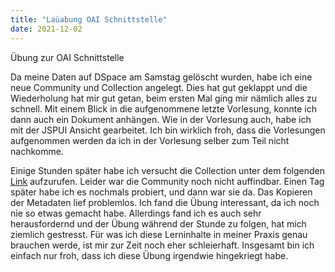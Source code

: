 ```yaml
---
title: "Laüabung OAI Schnittstelle"
date: 2021-12-02
---
```


Übung zur OAI Schnittstelle

Da meine Daten auf DSpace am Samstag gelöscht wurden, habe ich eine neue Community und Collection angelegt. Dies hat gut geklappt und die Wiederholung hat mir gut getan, beim ersten Mal ging mir nämlich alles zu schnell. Mit einem Blick in die aufgenommene letzte Vorlesung, konnte ich dann auch ein Dokument anhängen. Wie in der Vorlesung auch, habe ich mit der JSPUI Ansicht gearbeitet. Ich bin wirklich froh, dass die Vorlesungen aufgenommen werden da ich in der Vorlesung selber zum Teil nicht nachkomme.

Einige Stunden später habe ich versucht die Collection unter dem folgenden [Link](http://demo.dspace.org/oai/request?verb=ListSets) aufzurufen. Leider war die Community noch nicht auffindbar. Einen Tag später habe ich es nochmals probiert, und dann war sie da. Das Kopieren der Metadaten lief problemlos. Ich fand die Übung interessant, da ich noch nie so etwas gemacht habe. Allerdings fand ich es auch sehr herausfordernd und der Übung während der Stunde zu folgen, hat mich ziemlich gestresst. Für was ich diese Lerninhalte in meiner Praxis genau brauchen werde, ist mir zur Zeit noch eher schleierhaft. Insgesamt bin ich einfach nur froh, dass ich diese Übung irgendwie hingekriegt habe.
